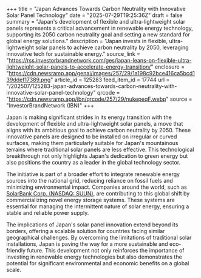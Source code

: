 +++
title = "Japan Advances Towards Carbon Neutrality with Innovative Solar Panel Technology"
date = "2025-07-29T19:25:36Z"
draft = false
summary = "Japan's development of flexible and ultra-lightweight solar panels represents a critical advancement in renewable energy technology, supporting its 2050 carbon neutrality goal and setting a new standard for global energy solutions."
description = "Japan invests in flexible, ultra-lightweight solar panels to achieve carbon neutrality by 2050, leveraging innovative tech for sustainable energy."
source_link = "https://rss.investorbrandnetwork.com/ges/japan-leans-on-flexible-ultra-lightweight-solar-panels-to-accelerate-energy-transition/"
enclosure = "https://cdn.newsramp.app/genai/images/257/29/1a198c92bce416ca5bcd139ddef17389.png"
article_id = 125283
feed_item_id = 17744
url = "/202507/125283-japan-advances-towards-carbon-neutrality-with-innovative-solar-panel-technology"
qrcode = "https://cdn.newsramp.app/ibn/qrcode/257/29/nukepeqF.webp"
source = "InvestorBrandNetwork (IBN)"
+++

<p>Japan is making significant strides in its energy transition with the development of flexible and ultra-lightweight solar panels, a move that aligns with its ambitious goal to achieve carbon neutrality by 2050. These innovative panels are designed to be installed on irregular or curved surfaces, making them particularly suitable for Japan's mountainous terrains where traditional solar panels are less effective. This technological breakthrough not only highlights Japan's dedication to green energy but also positions the country as a leader in the global technology sector.</p><p>The initiative is part of a broader effort to integrate renewable energy sources into the national grid, reducing reliance on fossil fuels and minimizing environmental impact. Companies around the world, such as <a href="https://www.solarbankcorp.com" rel="nofollow" target="_blank">SolarBank Corp. (NASDAQ: SUUN)</a>, are contributing to this global shift by commercializing novel energy storage systems. These systems are essential for managing the intermittent nature of solar energy, ensuring a stable and reliable power supply.</p><p>The implications of Japan's solar panel innovation extend beyond its borders, offering a scalable solution for countries facing similar geographical challenges. By overcoming the limitations of traditional solar installations, Japan is paving the way for a more sustainable and eco-friendly future. This development not only reinforces the importance of investing in renewable energy technologies but also demonstrates the potential for significant environmental and economic benefits on a global scale.</p>